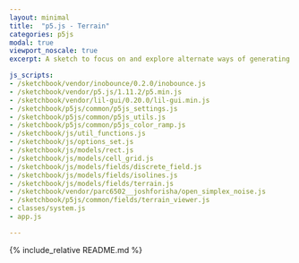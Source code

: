 ```yaml
---
layout: minimal
title:  "p5.js - Terrain"
categories: p5js
modal: true
viewport_noscale: true
excerpt: A sketch to focus on and explore alternate ways of generating terrain.

js_scripts:
- /sketchbook/vendor/inobounce/0.2.0/inobounce.js
- /sketchbook/vendor/p5.js/1.11.2/p5.min.js
- /sketchbook/vendor/lil-gui/0.20.0/lil-gui.min.js
- /sketchbook/p5js/common/p5js_settings.js
- /sketchbook/p5js/common/p5js_utils.js
- /sketchbook/p5js/common/p5js_color_ramp.js
- /sketchbook/js/util_functions.js
- /sketchbook/js/options_set.js
- /sketchbook/js/models/rect.js
- /sketchbook/js/models/cell_grid.js
- /sketchbook/js/models/fields/discrete_field.js
- /sketchbook/js/models/fields/isolines.js
- /sketchbook/js/models/fields/terrain.js
- /sketchbook/vendor/parc6502__joshforisha/open_simplex_noise.js
- /sketchbook/p5js/common/fields/terrain_viewer.js
- classes/system.js
- app.js

---
```


{% include_relative README.md %}

